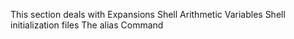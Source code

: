 This section deals with
Expansions
Shell Arithmetic
Variables
Shell initialization files
The alias Command
